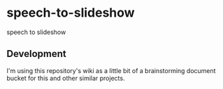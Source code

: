 # speech-to-slideshow
speech to slideshow

## Development

I'm using this repository's wiki as a little bit of a brainstorming document bucket for this and other similar projects.
